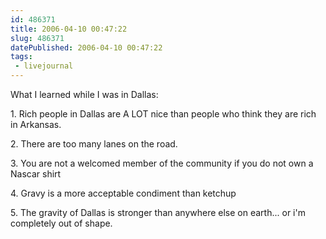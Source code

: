 ```yaml
---
id: 486371
title: 2006-04-10 00:47:22
slug: 486371
datePublished: 2006-04-10 00:47:22
tags:
 - livejournal
---
```


What I learned while I was in Dallas:

1\. Rich people in Dallas are A LOT nice than people who think they are rich in Arkansas.

2\. There are too many lanes on the road.

3\. You are not a welcomed member of the community if you do not own a Nascar shirt

4\. Gravy is a more acceptable condiment than ketchup

5\. The gravity of Dallas is stronger than anywhere else on earth... or i'm completely out of shape.

